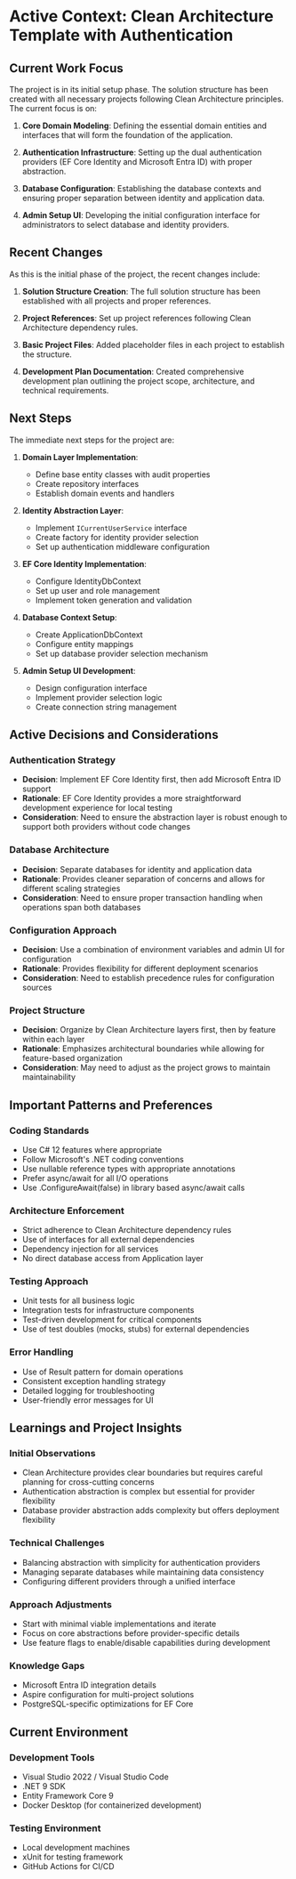 # Active Context: Clean Architecture Template with Authentication

## Current Work Focus

The project is in its initial setup phase. The solution structure has been created with all necessary projects following Clean Architecture principles. The current focus is on:

1. **Core Domain Modeling**: Defining the essential domain entities and interfaces that will form the foundation of the application.

2. **Authentication Infrastructure**: Setting up the dual authentication providers (EF Core Identity and Microsoft Entra ID) with proper abstraction.

3. **Database Configuration**: Establishing the database contexts and ensuring proper separation between identity and application data.

4. **Admin Setup UI**: Developing the initial configuration interface for administrators to select database and identity providers.

## Recent Changes

As this is the initial phase of the project, the recent changes include:

1. **Solution Structure Creation**: The full solution structure has been established with all projects and proper references.

2. **Project References**: Set up project references following Clean Architecture dependency rules.

3. **Basic Project Files**: Added placeholder files in each project to establish the structure.

4. **Development Plan Documentation**: Created comprehensive development plan outlining the project scope, architecture, and technical requirements.

## Next Steps

The immediate next steps for the project are:

1. **Domain Layer Implementation**:
   - Define base entity classes with audit properties
   - Create repository interfaces
   - Establish domain events and handlers

2. **Identity Abstraction Layer**:
   - Implement `ICurrentUserService` interface
   - Create factory for identity provider selection
   - Set up authentication middleware configuration

3. **EF Core Identity Implementation**:
   - Configure IdentityDbContext
   - Set up user and role management
   - Implement token generation and validation

4. **Database Context Setup**:
   - Create ApplicationDbContext
   - Configure entity mappings
   - Set up database provider selection mechanism

5. **Admin Setup UI Development**:
   - Design configuration interface
   - Implement provider selection logic
   - Create connection string management

## Active Decisions and Considerations

### Authentication Strategy
- **Decision**: Implement EF Core Identity first, then add Microsoft Entra ID support
- **Rationale**: EF Core Identity provides a more straightforward development experience for local testing
- **Consideration**: Need to ensure the abstraction layer is robust enough to support both providers without code changes

### Database Architecture
- **Decision**: Separate databases for identity and application data
- **Rationale**: Provides cleaner separation of concerns and allows for different scaling strategies
- **Consideration**: Need to ensure proper transaction handling when operations span both databases

### Configuration Approach
- **Decision**: Use a combination of environment variables and admin UI for configuration
- **Rationale**: Provides flexibility for different deployment scenarios
- **Consideration**: Need to establish precedence rules for configuration sources

### Project Structure
- **Decision**: Organize by Clean Architecture layers first, then by feature within each layer
- **Rationale**: Emphasizes architectural boundaries while allowing for feature-based organization
- **Consideration**: May need to adjust as the project grows to maintain maintainability

## Important Patterns and Preferences

### Coding Standards
- Use C# 12 features where appropriate
- Follow Microsoft's .NET coding conventions
- Use nullable reference types with appropriate annotations
- Prefer async/await for all I/O operations
- Use .ConfigureAwait(false) in library based async/await calls

### Architecture Enforcement
- Strict adherence to Clean Architecture dependency rules
- Use of interfaces for all external dependencies
- Dependency injection for all services
- No direct database access from Application layer

### Testing Approach
- Unit tests for all business logic
- Integration tests for infrastructure components
- Test-driven development for critical components
- Use of test doubles (mocks, stubs) for external dependencies

### Error Handling
- Use of Result pattern for domain operations
- Consistent exception handling strategy
- Detailed logging for troubleshooting
- User-friendly error messages for UI

## Learnings and Project Insights

### Initial Observations
- Clean Architecture provides clear boundaries but requires careful planning for cross-cutting concerns
- Authentication abstraction is complex but essential for provider flexibility
- Database provider abstraction adds complexity but offers deployment flexibility

### Technical Challenges
- Balancing abstraction with simplicity for authentication providers
- Managing separate databases while maintaining data consistency
- Configuring different providers through a unified interface

### Approach Adjustments
- Start with minimal viable implementations and iterate
- Focus on core abstractions before provider-specific details
- Use feature flags to enable/disable capabilities during development

### Knowledge Gaps
- Microsoft Entra ID integration details
- Aspire configuration for multi-project solutions
- PostgreSQL-specific optimizations for EF Core

## Current Environment

### Development Tools
- Visual Studio 2022 / Visual Studio Code
- .NET 9 SDK
- Entity Framework Core 9
- Docker Desktop (for containerized development)

### Testing Environment
- Local development machines
- xUnit for testing framework
- GitHub Actions for CI/CD
